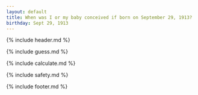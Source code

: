 ```yaml
---
layout: default
title: When was I or my baby conceived if born on September 29, 1913?
birthday: Sept 29, 1913
---
```


{% include header.md %}

{% include guess.md %}

{% include calculate.md %}

{% include safety.md %}

{% include footer.md %}




